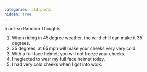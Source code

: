 ```yaml
---
categories: old-posts
hidden: true
---
```


5 not-so Random Thoughts

1. When riding in 45 degree weather, the wind chill can make it 35 degrees.
2. 35 degrees, at 65 mph will make your cheeks very very cold.
3. With a full face helmet, you will not freeze your cheeks.
4. I neglected to wear my full face helmet today.
5. I had very cold cheeks when I got into work.
